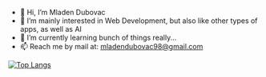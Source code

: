 - 👋 Hi, I’m Mladen Dubovac
- 👀 I’m mainly interested in Web Development, but also like other types of apps, as well as AI
- 🌱 I’m currently learning bunch of things really...
- 📫 Reach me by mail at: mladendubovac98@gmail.com

<!---
MDubovac/MDubovac is a ✨ special ✨ repository because its `README.md` (this file) appears on your GitHub profile.
You can click the Preview link to take a look at your changes.
--->

[![Top Langs](https://github-readme-stats.vercel.app/api/top-langs/?username=anuraghazra&layout=compact)](https://github.com/anuraghazra/github-readme-stats)
